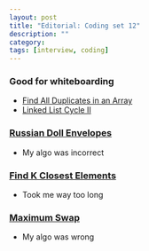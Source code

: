 ```yaml
---
layout: post
title: "Editorial: Coding set 12" 
description: ""
category: 
tags: [interview, coding]
---
```


### Good for whiteboarding
* [Find All Duplicates in an Array](https://leetcode.com/submissions/detail/382725772/)
* [Linked List Cycle II](https://leetcode.com/submissions/detail/383525481/)

### [Russian Doll Envelopes](https://leetcode.com/submissions/detail/382249506/)
* My algo was incorrect

### [Find K Closest Elements](https://leetcode.com/submissions/detail/383493187/)
* Took me way too long

### [Maximum Swap](https://leetcode.com/submissions/detail/383503899/)
* My algo was wrong
